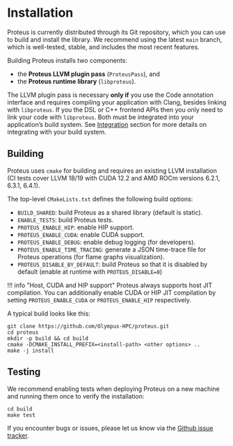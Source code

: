# Installation

Proteus is currently distributed through its Git repository, which you can use
to build and install the library.
We recommend using the latest `main` branch, which is well-tested, stable, and
includes the most recent features.

Building Proteus installs two components:
- the **Proteus LLVM plugin pass** (`ProteusPass`), and
- the **Proteus runtime library** (`libproteus`).

The LLVM plugin pass is necessary **only if** you use the Code annotation
interface and requires compiling your application with Clang, besides linking with `libproteus`.
If you the DSL or C++ frontend APIs then you only need to link your code with `libproteus`.
Both must be integrated into your application’s build system.
See [Integration](integration.md) section for more details on integrating with your build system.


## Building

Proteus uses `cmake` for building and requires an existing LLVM installation (CI
tests cover LLVM 18/19 with CUDA 12.2 and AMD ROCm versions 6.2.1, 6.3.1, 6.4.1).

The top-level `CMakeLists.txt` defines the following build options:

* `BUILD_SHARED`: build Proteus as a shared library (default is static).
* `ENABLE_TESTS`: build Proteus tests.
* `PROTEUS_ENABLE_HIP`: enable HIP support.
* `PROTEUS_ENABLE_CUDA`: enable CUDA support.
* `PROTEUS_ENABLE_DEBUG`: enable debug logging (for developers).
* `PROTEUS_ENABLE_TIME_TRACING`: generate a JSON time-trace file for Proteus operations (for flame graphs visualization).
* `PROTEUS_DISABLE_BY_DEFAULT`: build Proteus so that it is disabled by default (enable at runtime with `PROTEUS_DISABLE=0`)

!!! info "Host, CUDA and HIP support"
    Proteus always supports host JIT compilation.
    You can additionally enable CUDA or HIP JIT compilation by setting
    `PROTEUS_ENABLE_CUDA` or `PROTEUS_ENABLE_HIP` respectively.

A typical build looks like this:
```shell
git clone https://github.com/Olympus-HPC/proteus.git
cd proteus
mkdir -p build && cd build
cmake -DCMAKE_INSTALL_PREFIX=<install-path> <other options> ..
make -j install
```

## Testing

We recommend enabling tests when deploying Proteus on a new machine and running them once to verify the installation:
```shell
cd build
make test
```

If you encounter bugs or issues, please let us know via the
[Github issue tracker](https://github.com/Olympus-HPC/proteus/issues).
